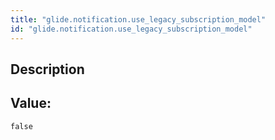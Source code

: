 ```yaml
---
title: "glide.notification.use_legacy_subscription_model"
id: "glide.notification.use_legacy_subscription_model"
---
```

## Description



## Value: 
```
false
```